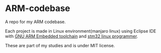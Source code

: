 # ARM-codebase
A repo for my ARM codebase. 

Each project is made in Linux environment(manjaro linux) using Eclipse IDE with [GNU ARM Embedded toolchain](https://launchpad.net/gcc-arm-embedded/) and [stm32 linux programmer](https://github.com/texane/stlink). 

These are part of my studies and is under MIT license.
